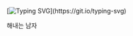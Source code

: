 [![Typing SVG](https://readme-typing-svg.demolab.com?font=Fira+Code&duration=2000&pause=700&width=435&lines=%ED%95%98%EB%A9%B4+%EB%90%9C%EB%8B%A4%3F;%EB%90%A0+%EB%95%8C%EA%B9%8C%EC%A7%80+%ED%95%9C%EB%8B%A4.)](https://git.io/typing-svg)

해내는 남자 
